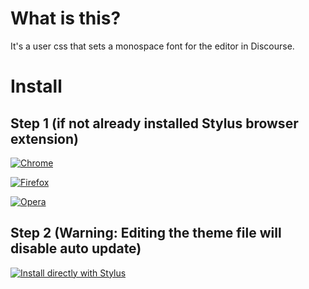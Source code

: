 # What is this?

It's a user css that sets a monospace font for the editor in Discourse.

# Install

## Step 1 (if not already installed Stylus browser extension)

[![Chrome](https://img.shields.io/badge/Install-Stylus%20Chrome%20Extension-116b59.svg)](https://chrome.google.com/webstore/detail/stylus/clngdbkpkpeebahjckkjfobafhncgmne/)

[![Firefox](https://img.shields.io/badge/Install-Stylus%20Firefox%20Extension-116b59.svg)](https://addons.mozilla.org/en-US/firefox/addon/styl-us/)

[![Opera](https://img.shields.io/badge/Install-Stylus%20Opera%20Extension-116b59.svg)](https://addons.opera.com/en/extensions/details/stylus/)

## Step 2 (Warning: Editing the theme file will disable auto update)

[![Install directly with Stylus](https://img.shields.io/badge/Install/Update%20directly%20with-Stylus-116b59.svg?longCache=true&amp;style=for-the-badge)](https://raw.githubusercontent.com/tessus/discourse-editor-monospace/master/ded-mono.user.css)

